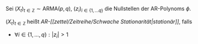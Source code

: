 Sei $(X_t)_{t \in \mathbb{Z}} \sim \text{ARMA}(p, q)$, $(z_i)_{i \in \{ 1, \dots q \}}$ die Nullstellen der AR-Polynoms $\phi$.

$(X_t)_{t \in \mathbb{Z}}$ heißt *AR-[[zettel/Zeitreihe/Schwache Stationarität|stationär]]*, falls
- $\forall i \in \{ 1, \dots, q \} : |z_i| \gt 1$